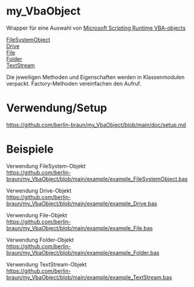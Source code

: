 # my_VbaObject
Wrapper für eine Auswahl von <a href="https://learn.microsoft.com/en-us/office/vba/language/reference/objects-visual-basic-for-applications" >Microsoft Scripting Runtime  VBA-objects</a> 

<a href="https://learn.microsoft.com/en-us/office/vba/language/reference/user-interface-help/filesystemobject-object" >FileSystemObject</a> <br>
<a href="https://learn.microsoft.com/en-us/office/vba/language/reference/user-interface-help/drive-object" >Drive</a>  <br>
<a href="https://learn.microsoft.com/en-us/office/vba/language/reference/user-interface-help/file-object" >File</a> <br>
<a href="https://learn.microsoft.com/en-us/office/vba/language/reference/user-interface-help/folder-object" >Folder</a> <br>
<a href="https://learn.microsoft.com/en-us/office/vba/language/reference/user-interface-help/textstream-object" >TextStream</a> <br>

Die jeweiligen Methoden und Eigenschaften werden in Klassenmodulen verpackt. Factory-Methoden vereinfachen den Aufruf.

# Verwendung/Setup
https://github.com/berlin-braun/my_VbaObject/blob/main/doc/setup.md

# Beispiele 
Verwendung FileSystem-Objekt<br>
https://github.com/berlin-braun/my_VbaObject/blob/main/example/example_FileSystemObject.bas

Verwendung Drive-Objekt<br>
https://github.com/berlin-braun/my_VbaObject/blob/main/example/example_Drive.bas

Verwendung File-Objekt<br>
https://github.com/berlin-braun/my_VbaObject/blob/main/example/example_File.bas

Verwendung Folder-Objekt<br>
https://github.com/berlin-braun/my_VbaObject/blob/main/example/example_Folder.bas

Verwendung TextStream-Objekt<br>
https://github.com/berlin-braun/my_VbaObject/blob/main/example/example_TextStream.bas
